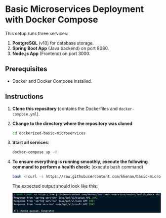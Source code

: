 # Basic Microservices Deployment with Docker Compose

This setup runs three services:
1. **PostgreSQL** (v10) for database storage.
2. **Spring Boot App** (Java backend) on port 8080.
3. **Node.js App** (Frontend) on port 3000.

## Prerequisites
- Docker and Docker Compose installed.

## Instructions

1. **Clone this repository** (contains the Dockerfiles and `docker-compose.yml`).

3. **Change to the directory where the repository was cloned**
   ```bash
   cd dockerized-basic-microservices
   ```

4. **Start all services**:
   ```bash
   docker-compose up -d
   ```

5. **To ensure everything is running smoothly, execute the following command to     perform a health check:** (execute bash command)
   ```bash
   bash <(curl -s https://raw.githubusercontent.com/kkenan/basic-microservices/master/health_check.sh) 
   ```

   The expected output should look like this:

   ![alt text](image.png)
